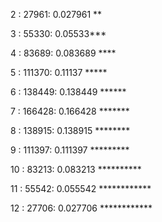 2  :    27961: 0.027961 **

3  :    55330: 0.05533***

4  :    83689: 0.083689 ****

5  :    111370: 0.11137 *****

6  :    138449: 0.138449 ******

7  :    166428: 0.166428 *******

8  :    138915: 0.138915 ********

9  :    111397: 0.111397 *********

10 :    83213: 0.083213 **********

11 :    55542: 0.055542 ************

12 :    27706: 0.027706 ************
